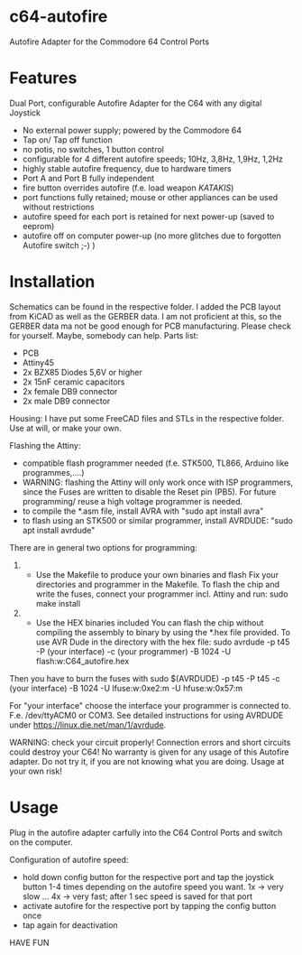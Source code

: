 # c64-autofire
Autofire Adapter for the Commodore 64 Control Ports

# Features
Dual Port, configurable Autofire Adapter for the C64 with any digital Joystick

- No external power supply; powered by the Commodore 64
- Tap on/ Tap off function
- no potis, no switches, 1 button control
- configurable for 4 different autofire speeds; 10Hz, 3,8Hz, 1,9Hz, 1,2Hz
- highly stable autofire frequency, due to hardware timers
- Port A and Port B fully independent
- fire button overrides autofire (f.e. load weapon *KATAKIS*)
- port functions fully retained; mouse or other appliances can be used without restrictions
- autofire speed for each port is retained for next power-up (saved to eeprom)
- autofire off on computer power-up (no more glitches due to forgotten Autofire switch ;-) )

# Installation
Schematics can be found in the respective folder. I added the PCB layout from KiCAD as well as the GERBER data. I am not proficient at this, so the GERBER data ma not be good enough for PCB manufacturing. Please check for yourself. Maybe, somebody can help.
Parts list:
- PCB
- Attiny45
- 2x BZX85 Diodes 5,6V or higher
- 2x 15nF ceramic capacitors
- 2x female DB9 connector
- 2x male DB9 connector

Housing:
I have put some FreeCAD files and STLs in the respective folder. Use at will, or make your own.

Flashing the Attiny:
- compatible flash programmer needed (f.e. STK500, TL866, Arduino like programmes,....)
- WARNING: flashing the Attiny will only work once with ISP programmers, since the Fuses are written to disable the Reset pin (PB5).
  For future programming/ reuse a high voltage programmer is needed.
- to compile the *.asm file, install AVRA with "sudo apt install avra"
- to flash using an STK500 or similar programmer, install AVRDUDE: "sudo apt install avrdude"

There are in general two options for programming:
1) - Use the Makefile to produce your own binaries and flash
Fix your directories and programmer in the Makefile.
To flash the chip and write the fuses, connect your programmer incl. Attiny and run:
sudo make install

2) - Use the HEX binaries included
You can flash the chip without compiling the assembly to binary by using the *.hex file provided.
To use AVR Dude in the directory with the hex file:
sudo avrdude -p t45 -P (your interface) -c (your programmer) -B 1024 -U flash:w:C64_autofire.hex

Then you have to burn the fuses with
sudo $(AVRDUDE) -p t45 -P t45 -c (your interface) -B 1024 -U lfuse:w:0xe2:m -U hfuse:w:0x57:m

For "your interface" choose the interface your programmer is connected to. F.e. /dev/ttyACM0 or COM3.
See detailed instructions for using AVRDUDE under https://linux.die.net/man/1/avrdude.

WARNING: check your circuit properly! Connection errors and short circuits could destroy your C64! No warranty is given for any usage
of this Autofire adapter. Do not try it, if you are not knowing what you are doing. Usage at your own risk!

# Usage
Plug in the autofire adapter carfully into the C64 Control Ports and switch on the computer.

Configuration of autofire speed:
- hold down config button for the respective port and tap the joystick button 1-4 times depending on the autofire speed you want.
1x -> very slow ... 4x -> very fast; after 1 sec speed is saved for that port
- activate autofire for the respective port by tapping the config button once
- tap again for deactivation

HAVE FUN



